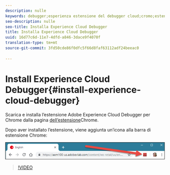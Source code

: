 ```yaml
---
description: nulle
keywords: debugger;esperienza estensione del debugger cloud;cromo;estensione;installazione
seo-description: nulle
seo-title: Installa Experience Cloud Debugger
title: Installa Experience Cloud Debugger
uuid: 16d77c6d-11e7-4dfd-a846-3dace9f4070f
translation-type: tm+mt
source-git-commit: 3fd50cde86f0dfc5f66d8faf63112adf24beeac0

---
```



# Install Experience Cloud Debugger{#install-experience-cloud-debugger}

Scarica e installa l’estensione Adobe Experience Cloud Debugger per Chrome dalla pagina [dell’estensione](https://chrome.google.com/webstore/detail/adobe-experience-cloud-de/ocdmogmohccmeicdhlhhgepeaijenapj)Chrome.

Dopo aver installato l’estensione, viene aggiunta un’icona alla barra di estensione Chrome:

![](assets/start-icon.jpg)

>[!VIDEO](https://video.tv.adobe.com/v/23114t2/?captions=ita)
